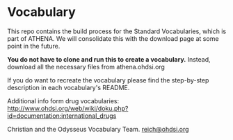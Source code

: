 Vocabulary
==========

This repo contains the build process for the Standard Vocabularies, which is part of ATHENA. We will consolidate this with the download page at some point in the future.

**You do not have to clone and run this to create a vocabulary.** Instead, download all the necessary files from athena.ohdsi.org

If you do want to recreate the vocabulary please find the step-by-step description in each vocabulary's README.

Additional info form drug vocabularies: http://www.ohdsi.org/web/wiki/doku.php?id=documentation:international_drugs

Christian and the Odysseus Vocabulary Team.
reich@ohdsi.org
